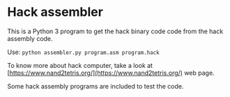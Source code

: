# Hack assembler

This is a Python 3 program to get the hack binary code code from the hack assembly code.

Use: `python assembler.py program.asm program.hack`

To know more about hack computer, take a look at [https://www.nand2tetris.org/](https://www.nand2tetris.org/) web page.

Some hack assembly programs are included to test the code. 
